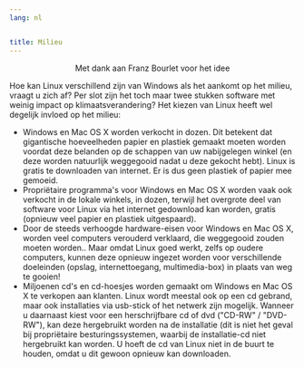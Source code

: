 ```yaml
---
lang: nl


title: Milieu
---
```


<p align="center">Met dank aan Franz Bourlet voor het idee

Hoe kan Linux verschillend zijn van Windows als het aankomt op het milieu, vraagt u zich af? Per slot zijn het toch maar twee stukken software met weinig impact op klimaatsverandering? Het kiezen van Linux heeft wel degelijk invloed op het milieu:

<ul>

<li>Windows en Mac OS X worden verkocht in dozen. Dit betekent dat
gigantische hoeveelheden papier en plastiek gemaakt moeten worden
voordat deze belanden op de schappen van uw nabijgelegen winkel (en
deze worden natuurlijk weggegooid nadat u deze gekocht hebt). Linux
is gratis te downloaden van internet. Er is dus geen plastiek of
papier mee gemoeid.</li>

<li>Propriëtaire programma's voor Windows en Mac OS X worden vaak ook
verkocht in de lokale winkels, in dozen, terwijl het overgrote deel
van software voor Linux via het internet gedownload kan worden, gratis
(opnieuw veel papier en plastiek uitgespaard).</li>

<li>Door de steeds verhoogde hardware-eisen voor Windows en Mac OS X,
worden veel computers verouderd verklaard, die weggegooid zouden
moeten worden.. Maar omdat Linux goed werkt, zelfs op oudere computers,
kunnen deze opnieuw ingezet worden voor verschillende doeleinden (opslag,
internettoegang, multimedia-box) in plaats van weg te gooien!</li>

<li>Miljoenen cd's en cd-hoesjes worden gemaakt om Windows en Mac OS X
te verkopen aan klanten. Linux wordt meestal ook op een cd gebrand,
maar ook installaties via usb-stick of het netwerk zijn mogelijk.
Wanneer u daarnaast kiest voor een herschrijfbare cd of dvd ("CD-RW" /
 "DVD-RW"), kan deze hergebruikt worden na de installatie (dit is niet
het geval bij propriëtaire besturingssystemen, waarbij de installatie-cd
niet hergebruikt kan worden. U hoeft de cd van Linux niet in de buurt
te houden, omdat u dit gewoon opnieuw kan downloaden.</li>

</ul>




